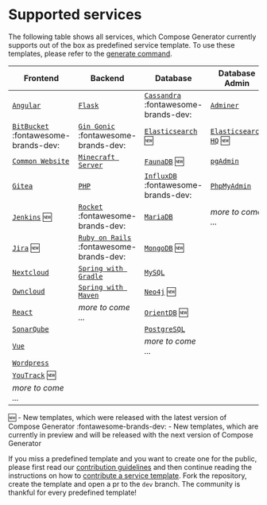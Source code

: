 # Supported services

The following table shows all services, which Compose Generator currently supports out of the box as predefined service template. To use these templates, please refer to the [generate command](../usage/generate).

| Frontend                                                                                                                                          | Backend                                                                                                                                       | Database                                                                                                                                          | Database Admin                                                                                                                               |
| ------------------------------------------------------------------------------------------------------------------------------------------------- | --------------------------------------------------------------------------------------------------------------------------------------------- | ------------------------------------------------------------------------------------------------------------------------------------------------- | -------------------------------------------------------------------------------------------------------------------------------------------- |
| [`Angular`](https://github.com/compose-generator/compose-generator/tree/dev/predefined-services/frontend/angular)                                 | [`Flask`](https://github.com/compose-generator/compose-generator/tree/dev/predefined-services/backend/flask)                                  | [`Cassandra`](https://github.com/compose-generator/compose-generator/tree/dev/predefined-services/database/cassandra) :fontawesome-brands-dev:    | [`Adminer`](https://github.com/compose-generator/compose-generator/tree/dev/predefined-services/db-admin/adminer)                            |
| [`BitBucket`](https://github.com/compose-generator/compose-generator/tree/dev/predefined-services/frontend/bitbucket) :fontawesome-brands-dev:    | [`Gin Gonic`](https://github.com/compose-generator/compose-generator/tree/dev/predefined-services/backend/gin) :fontawesome-brands-dev:       | [`Elasticsearch`](https://github.com/compose-generator/compose-generator/tree/dev/predefined-services/database/elasticsearch) :new:               | [`Elasticsearch HQ`](https://github.com/compose-generator/compose-generator/tree/dev/predefined-services/db-admin/elasticsearch-hq) :new:    |
| [`Common Website`](https://github.com/compose-generator/compose-generator/tree/dev/predefined-services/frontend/common-website)                   | [`Minecraft Server`](https://github.com/compose-generator/compose-generator/tree/dev/predefined-services/backend/minecraft-server)            | [`FaunaDB`](https://github.com/compose-generator/compose-generator/tree/dev/predefined-services/database/faunadb) :new:                           | [`pgAdmin`](https://github.com/compose-generator/compose-generator/tree/dev/predefined-services/db-admin/pgadmin)                            |
| [`Gitea`](https://github.com/compose-generator/compose-generator/tree/dev/predefined-services/frontend/gitea)                                     | [`PHP`](https://github.com/compose-generator/compose-generator/tree/dev/predefined-services/backend/php)                                      | [`InfluxDB`](https://github.com/compose-generator/compose-generator/tree/dev/predefined-services/database/influxdb) :fontawesome-brands-dev:      | [`PhpMyAdmin`](https://github.com/compose-generator/compose-generator/tree/dev/predefined-services/db-admin/phpmyadmin)                      |
| [`Jenkins`](https://github.com/compose-generator/compose-generator/tree/dev/predefined-services/frontend/jenkins) :new:                           | [`Rocket`](https://github.com/compose-generator/compose-generator/tree/dev/predefined-services/backend/rocket) :fontawesome-brands-dev:       | [`MariaDB`](https://github.com/compose-generator/compose-generator/tree/dev/predefined-services/database/mariadb)                                 | *more to come ...*                                                                                                                           |
| [`Jira`](https://github.com/compose-generator/compose-generator/tree/dev/predefined-services/frontend/jira) :new:                                 | [`Ruby on Rails`](https://github.com/compose-generator/compose-generator/tree/dev/predefined-services/backend/rails) :fontawesome-brands-dev: | [`MongoDB`](https://github.com/compose-generator/compose-generator/tree/dev/predefined-services/database/mongodb) :new:                           |                                                                                                                                              |
| [`Nextcloud`](https://github.com/compose-generator/compose-generator/tree/dev/predefined-services/frontend/nextcloud)                             | [`Spring with Gradle`](https://github.com/compose-generator/compose-generator/tree/dev/predefined-services/backend/spring-gradle)             | [`MySQL`](https://github.com/compose-generator/compose-generator/tree/dev/predefined-services/database/mysql)                                     |                                                                                                                                              |
| [`Owncloud`](https://github.com/compose-generator/compose-generator/tree/dev/predefined-services/frontend/owncloud)                               | [`Spring with Maven`](https://github.com/compose-generator/compose-generator/tree/dev/predefined-services/backend/spring-maven)               | [`Neo4j`](https://github.com/compose-generator/compose-generator/tree/dev/predefined-services/database/neo4j) :new:                               |                                                                                                                                              |
| [`React`](https://github.com/compose-generator/compose-generator/tree/dev/predefined-services/frontend/react)                                     | *more to come ...*                                                                                                                            | [`OrientDB`](https://github.com/compose-generator/compose-generator/tree/dev/predefined-services/database/orientdb) :new:                         |                                                                                                                                              |
| [`SonarQube`](https://github.com/compose-generator/compose-generator/tree/dev/predefined-services/frontend/sonarqube)                             |                                                                                                                                               | [`PostgreSQL`](https://github.com/compose-generator/compose-generator/tree/dev/predefined-services/database/postgres)                             |                                                                                                                                              |
| [`Vue`](https://github.com/compose-generator/compose-generator/tree/dev/predefined-services/frontend/vue)                                         |                                                                                                                                               | *more to come ...*                                                                                                                                |                                                                                                                                              |
| [`Wordpress`](https://github.com/compose-generator/compose-generator/tree/dev/predefined-services/frontend/wordpress)                             |                                                                                                                                               |                                                                                                                                                   |                                                                                                                                              |
| [`YouTrack`](https://github.com/compose-generator/compose-generator/tree/dev/predefined-services/frontend/youtrack) :new:                         |                                                                                                                                               |                                                                                                                                                   |                                                                                                                                              |
| *more to come ...*                                                                                                                                |                                                                                                                                               |                                                                                                                                                   |                                                                                                                                              |

:new: - New templates, which were released with the latest version of Compose Generator
:fontawesome-brands-dev: - New templates, which are currently in preview and will be released with the next version of Compose Generator

If you miss a predefined template and you want to create one for the public, please first read our [contribution guidelines](../contributing) and then continue reading the instructions on how to [contribute a service template](https://github.com/compose-generator/compose-generator/blob/docs/supported-services-page/predefined-services/README.md). Fork the repository, create the template and open a pr to the `dev` branch. The community is thankful for every predefined template!